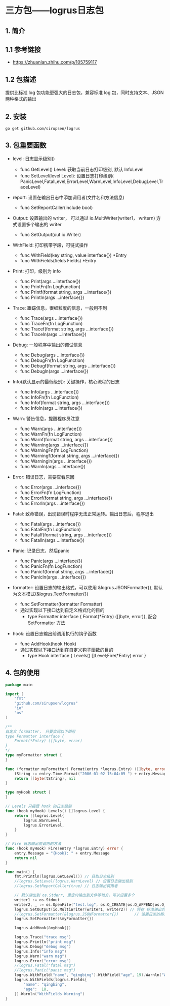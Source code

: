 # 三方包——logrus日志包

## 1. 简介

## 1.1 参考链接

- https://zhuanlan.zhihu.com/p/105759117

## 1.2 包描述

提供比标准 log 包功能更强大的日志包，兼容标准 log 包，同时支持文本、JSON两种格式的输出

## 2. 安装

```shell
go get github.com/sirupsen/logrus
```

## 3. 包重要函数

- level: 日志显示级别()
    - func GetLevel() Level: 获取当前日志打印级别, 默认 InfoLevel
    - func SetLevel(level Level): 设置日志打印级别(
      PanicLevel,FatalLevel,ErrorLevel,WarnLevel,InfoLevel,DebugLevel,TraceLevel)
- report: 设置在输出日志中添加调用者(文件名和方法信息)
    - func SetReportCaller(include bool)
- Output: 设置输出的 writer， 可以通过 io.MultiWriter(writer1， writern) 方式设置多个输出的 writer
    - func SetOutput(out io.Writer)
- WithField: 打印携带字段，可链式操作
    - func WithField(key string, value interface{}) *Entry
    - func WithFields(fields Fields) *Entry
- Print: 打印，级别为 info
    - func Print(args ...interface{})
    - func PrintFn(fn LogFunction)
    - func Printf(format string, args ...interface{})
    - func Println(args ...interface{})
- Trace: 跟踪信息，很细粒度的信息，一般用不到
    - func Trace(args ...interface{})
    - func TraceFn(fn LogFunction)
    - func Tracef(format string, args ...interface{})
    - func Traceln(args ...interface{})
- Debug: 一般程序中输出的调试信息
    - func Debug(args ...interface{})
    - func DebugFn(fn LogFunction)
    - func Debugf(format string, args ...interface{})
    - func Debugln(args ...interface{})
- Info(默认显示的最低级别): 关键操作，核心流程的日志
    - func Info(args ...interface{})
    - func InfoFn(fn LogFunction)
    - func Infof(format string, args ...interface{})
    - func Infoln(args ...interface{})
- Warn: 警告信息，提醒程序员注意
    - func Warn(args ...interface{})
    - func WarnFn(fn LogFunction)
    - func Warnf(format string, args ...interface{})
    - func Warning(args ...interface{})
    - func WarningFn(fn LogFunction)
    - func Warningf(format string, args ...interface{})
    - func Warningln(args ...interface{})
    - func Warnln(args ...interface{})
- Error: 错误日志，需要查看原因
    - func Error(args ...interface{})
    - func ErrorFn(fn LogFunction)
    - func Errorf(format string, args ...interface{})
    - func Errorln(args ...interface{})
- Fatal: 致命错误，出现错误时程序无法正常运转。输出日志后，程序退出
    - func Fatal(args ...interface{})
    - func FatalFn(fn LogFunction)
    - func Fatalf(format string, args ...interface{})
    - func Fatalln(args ...interface{})
- Panic: 记录日志，然后panic
    - func Panic(args ...interface{})
    - func PanicFn(fn LogFunction)
    - func Panicf(format string, args ...interface{})
    - func Panicln(args ...interface{})

- formatter: 设置日志的输出格式，可以使用 &logrus.JSONFormatter{}, 默认为文本模式(&logrus.TextFormatter{})
    - func SetFormatter(formatter Formatter)
    - 通过实现以下接口达到自定义格式化的目的
        - type Formatter interface { Format(*Entry) ([]byte, error)}, 配合 SetFormatter 方法
- hook: 设置日志输出前调用执行的钩子函数
    - func AddHook(hook Hook)
    - 通过实现以下接口达到在自定义钩子函数的目的
        - type Hook interface { Levels() []Level;Fire(*Entry) error }

## 4. 包的使用

```go
package main

import (
	"fmt"
	"github.com/sirupsen/logrus"
	"io"
	"os"
)

/**
自定义 formatter， 只要实现以下即可
type Formatter interface {
	Format(*Entry) ([]byte, error)
}
*/
type myFormatter struct {
}

func (formatter myFormatter) Format(entry *logrus.Entry) ([]byte, error) {
	tString := entry.Time.Format("2006-01-02 15:04:05 ") + entry.Message + "\n"
	return []byte(tString), nil
}

type myHook struct {
}

// Levels 只接受 hook 的日志级别
func (hook myHook) Levels() []logrus.Level {
	return []logrus.Level{
		logrus.WarnLevel,
		logrus.ErrorLevel,
	}
}

// Fire 日志输出前调用的方法
func (hook myHook) Fire(entry *logrus.Entry) error {
	entry.Message = "{Hook}: " + entry.Message
	return nil
}

func main() {
	fmt.Println(logrus.GetLevel()) // 获取日志级别
	//logrus.SetLevel(logrus.WarnLevel) // 设置日志输出级别
	//logrus.SetReportCaller(true) // 日志输出调用者

	// 默认输出到 os.Stderr, 重定向输出到文件等地方，可以设置多个
	writer1 := os.Stdout
	writer2, _ := os.OpenFile("test.log", os.O_CREATE|os.O_APPEND|os.O_WRONLY, os.ModePerm)
	logrus.SetOutput(io.MultiWriter(writer1, writer2)) // 将在 标准输出的同时，也记录日志文件
	//logrus.SetFormatter(&logrus.JSONFormatter{})       // 设置日志的格式为 JSON
	logrus.SetFormatter(&myFormatter{})

	logrus.AddHook(&myHook{})

	logrus.Trace("trace msg")
	logrus.Println("print msg")
	logrus.Debug("debug msg")
	logrus.Info("info msg")
	logrus.Warn("warn msg")
	logrus.Error("error msg")
	//logrus.Fatal("fatal msg")
	//logrus.Panic("panic msg")
	logrus.WithField("name", "qingbing").WithField("age", 19).Warnln("WithField Warning") // 打印带字段信息
	logrus.WithFields(logrus.Fields{
		"name": "qingbing",
		"age":  18,
	}).Warnln("WithFields Warning")
}

```